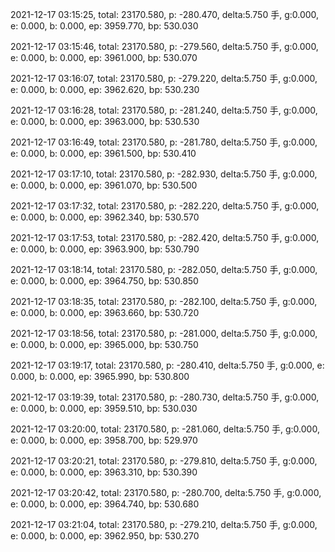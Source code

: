 2021-12-17 03:15:25, total: 23170.580, p: -280.470, delta:5.750 手, g:0.000, e: 0.000, b: 0.000, ep: 3959.770, bp: 530.030

2021-12-17 03:15:46, total: 23170.580, p: -279.560, delta:5.750 手, g:0.000, e: 0.000, b: 0.000, ep: 3961.000, bp: 530.070

2021-12-17 03:16:07, total: 23170.580, p: -279.220, delta:5.750 手, g:0.000, e: 0.000, b: 0.000, ep: 3962.620, bp: 530.230

2021-12-17 03:16:28, total: 23170.580, p: -281.240, delta:5.750 手, g:0.000, e: 0.000, b: 0.000, ep: 3963.000, bp: 530.530

2021-12-17 03:16:49, total: 23170.580, p: -281.780, delta:5.750 手, g:0.000, e: 0.000, b: 0.000, ep: 3961.500, bp: 530.410

2021-12-17 03:17:10, total: 23170.580, p: -282.930, delta:5.750 手, g:0.000, e: 0.000, b: 0.000, ep: 3961.070, bp: 530.500

2021-12-17 03:17:32, total: 23170.580, p: -282.220, delta:5.750 手, g:0.000, e: 0.000, b: 0.000, ep: 3962.340, bp: 530.570

2021-12-17 03:17:53, total: 23170.580, p: -282.420, delta:5.750 手, g:0.000, e: 0.000, b: 0.000, ep: 3963.900, bp: 530.790

2021-12-17 03:18:14, total: 23170.580, p: -282.050, delta:5.750 手, g:0.000, e: 0.000, b: 0.000, ep: 3964.750, bp: 530.850

2021-12-17 03:18:35, total: 23170.580, p: -282.100, delta:5.750 手, g:0.000, e: 0.000, b: 0.000, ep: 3963.660, bp: 530.720

2021-12-17 03:18:56, total: 23170.580, p: -281.000, delta:5.750 手, g:0.000, e: 0.000, b: 0.000, ep: 3965.000, bp: 530.750

2021-12-17 03:19:17, total: 23170.580, p: -280.410, delta:5.750 手, g:0.000, e: 0.000, b: 0.000, ep: 3965.990, bp: 530.800

2021-12-17 03:19:39, total: 23170.580, p: -280.730, delta:5.750 手, g:0.000, e: 0.000, b: 0.000, ep: 3959.510, bp: 530.030

2021-12-17 03:20:00, total: 23170.580, p: -281.060, delta:5.750 手, g:0.000, e: 0.000, b: 0.000, ep: 3958.700, bp: 529.970

2021-12-17 03:20:21, total: 23170.580, p: -279.810, delta:5.750 手, g:0.000, e: 0.000, b: 0.000, ep: 3963.310, bp: 530.390

2021-12-17 03:20:42, total: 23170.580, p: -280.700, delta:5.750 手, g:0.000, e: 0.000, b: 0.000, ep: 3964.740, bp: 530.680

2021-12-17 03:21:04, total: 23170.580, p: -279.210, delta:5.750 手, g:0.000, e: 0.000, b: 0.000, ep: 3962.950, bp: 530.270